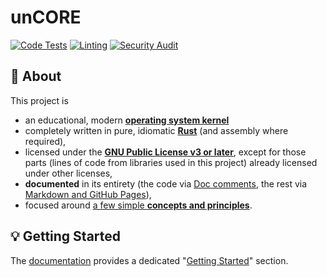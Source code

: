 # unCORE

[![Code Tests][badge::ci::code-tests]][badge::ci::code-tests::link]
[![Linting][badge::ci::linting]][badge::ci::linting::link]
[![Security Audit][badge::ci::security]][badge::ci::security::link]

## :page_with_curl: About

This project is

- an educational, modern [**operating system kernel**][www::wiki::operating-system-kernel]
- completely written in pure, idiomatic [**Rust**][www::homepage::rust] (and assembly where required),
- licensed under the [**GNU Public License v3 or later**][www::homepage::gpl-v3-license], except for those parts (lines of code from libraries used in this project) already licensed under other licenses,
- **documented** in its entirety (the code via [Doc comments][www::docs::rustdoc], the rest via [Markdown and GitHub Pages][docs::main-landing-page]),
- focused around [a few simple **concepts and principles**][docs::principles].

## :bulb: Getting Started

The [documentation][docs::main-landing-page] provides a dedicated "[Getting Started][docs::getting-started]" section.

[//]: # (Badges)

[badge::ci::code-tests]: https://github.com/georglauterbach/uncore/actions/workflows/code_tests.yml/badge.svg?branch=master
[badge::ci::code-tests::link]: https://github.com/georglauterbach/uncore/actions/workflows/code_tests.yml

[badge::ci::linting]: https://github.com/georglauterbach/uncore/actions/workflows/linting.yml/badge.svg?branch=master
[badge::ci::linting::link]: https://github.com/georglauterbach/uncore/actions/workflows/linting.yml

[badge::ci::security]: https://github.com/georglauterbach/uncore/actions/workflows/security.yml/badge.svg?branch=master
[badge::ci::security::link]: https://github.com/georglauterbach/uncore/actions/workflows/security.yml

[//]: # (Links)

[www::wiki::operating-system-kernel]: https://en.wikipedia.org/wiki/Kernel_(operating_system)
[www::homepage::rust]: https://www.rust-lang.org/
[www::homepage::gpl-v3-license]: https://opensource.org/license/gpl-3-0/
[www::docs::rustdoc]: https://doc.rust-lang.org/rustdoc/what-is-rustdoc.html
[docs::main-landing-page]: https://georglauterbach.github.io/uncore/edge/
[docs::principles]: https://georglauterbach.github.io/uncore/edge/#principles
[docs::getting-started]: https://georglauterbach.github.io/uncore/edge/#getting-started
